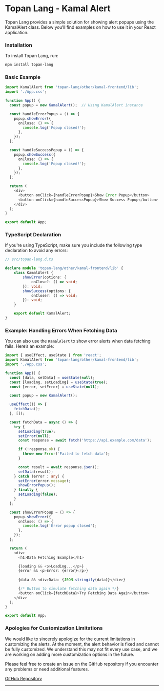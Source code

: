 # Topan Lang - Kamal Alert

Topan Lang provides a simple solution for showing alert popups using the KamalAlert class. Below you'll find examples on how to use it in your React application.

### Installation

To install Topan Lang, run:

```bash
npm install topan-lang
```

### Basic Example

```ts
import KamalAlert from 'topan-lang/other/kamal-frontend/lib';
import './App.css';

function App() {
  const popup = new KamalAlert();  // Using KamalAlert instance

  const handleErrorPopup = () => {
    popup.showError({
      onClose: () => {
        console.log('Popup closed!');
      },
    });
  };

  const handleSuccessPopup = () => {
    popup.showSuccess({
      onClose: () => {
        console.log('Popup closed!');
      },
    });
  };

  return (
    <div>
      <button onClick={handleErrorPopup}>Show Error Popup</button>
      <button onClick={handleSuccessPopup}>Show Success Popup</button>
    </div>
  );
}

export default App;
```

### TypeScript Declaration

If you're using TypeScript, make sure you include the following type declaration to avoid any errors:

```ts
// src/topan-lang.d.ts

declare module 'topan-lang/other/kamal-frontend/lib' {
    class KamalAlert {
        showError(options: {
            onClose?: () => void;
        }): void;
        showSuccess(options: {
            onClose?: () => void;
        }): void;
    }

    export default KamalAlert;
}
```

### Example: Handling Errors When Fetching Data

You can also use the `KamalAlert` to show error alerts when data fetching fails. Here’s an example:

```ts
import { useEffect, useState } from 'react';
import KamalAlert from 'topan-lang/other/kamal-frontend/lib';
import './App.css';

function App() {
  const [data, setData] = useState(null);
  const [loading, setLoading] = useState(true);
  const [error, setError] = useState(null);

  const popup = new KamalAlert();

  useEffect(() => {
    fetchData();
  }, []);

  const fetchData = async () => {
    try {
      setLoading(true);
      setError(null);
      const response = await fetch('https://api.example.com/data');

      if (!response.ok) {
        throw new Error('Failed to fetch data');
      }

      const result = await response.json();
      setData(result);
    } catch (error : any) {
      setError(error.message);
      showErrorPopup();
    } finally {
      setLoading(false);
    }
  };

  const showErrorPopup = () => {
    popup.showError({
      onClose: () => {
        console.log('Error popup closed');
      },
    });
  };

  return (
    <div>
      <h1>Data Fetching Example</h1>

      {loading && <p>Loading...</p>}
      {error && <p>Error: {error}</p>}
      
      {data && <div>Data: {JSON.stringify(data)}</div>}

      {/* Button to simulate fetching data again */}
      <button onClick={fetchData}>Try Fetching Data Again</button>
    </div>
  );
}

export default App;
```

### Apologies for Customization Limitations

We would like to sincerely apologize for the current limitations in customizing the alerts. At the moment, the alert behavior is fixed and cannot be fully customized. We understand this may not fit every use case, and we are working on adding more customization options in the future.

Please feel free to create an issue on the GitHub repository if you encounter any problems or need additional features.

[GitHub Repository](https://github.com/RizqullahY/topan-lang/issues)

---
